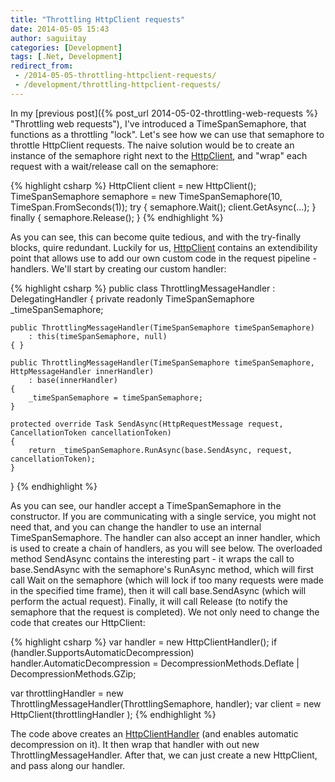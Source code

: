 ```yaml
---
title: "Throttling HttpClient requests"
date: 2014-05-05 15:43
author: saguiitay
categories: [Development]
tags: [.Net, Development]
redirect_from:
 - /2014-05-05-throttling-httpclient-requests/
 - /development/throttling-httpclient-requests/
---
```

In my [previous post]({% post_url 2014-05-02-throttling-web-requests %} "Throttling web requests"), I've introduced a TimeSpanSemaphore,
that functions as a throttling "lock". Let's see how we can use that semaphore to throttle HttpClient requests. The naive solution would be to create
an instance of the semaphore right next to the [HttpClient](http://msdn.microsoft.com/en-us/library/system.net.http.httpclient(v=vs.118).aspx), and
"wrap" each request with a wait/release call on the semaphore:

{% highlight csharp %}
HttpClient client = new HttpClient();
TimeSpanSemaphore semaphore = new TimeSpanSemaphore(10, TimeSpan.FromSeconds(1));
try
{
	semaphore.Wait();
	client.GetAsync(...);
}
finally
{
	semaphore.Release();
}
{% endhighlight %}

As you can see, this can become quite tedious, and with the try-finally blocks, quire redundant. Luckily for
us, [HttpClient](http://msdn.microsoft.com/en-us/library/system.net.http.httpclient(v=vs.118).aspx) contains an extendibility point that allows
use to add our own custom code in the request pipeline - handlers. We'll start by creating our custom handler:

{% highlight csharp %}
public class ThrottlingMessageHandler : DelegatingHandler
{
	private readonly TimeSpanSemaphore _timeSpanSemaphore;
	
	public ThrottlingMessageHandler(TimeSpanSemaphore timeSpanSemaphore)
		: this(timeSpanSemaphore, null)
	{ }

	public ThrottlingMessageHandler(TimeSpanSemaphore timeSpanSemaphore, HttpMessageHandler innerHandler)
		: base(innerHandler)
	{
		_timeSpanSemaphore = timeSpanSemaphore;
	}

	protected override Task SendAsync(HttpRequestMessage request, CancellationToken cancellationToken)
	{
		return _timeSpanSemaphore.RunAsync(base.SendAsync, request, cancellationToken);
	}
}
{% endhighlight %}

As you can see, our handler accept a TimeSpanSemaphore in the constructor. If you are communicating with a single service, you might not need that, 
and you can change the handler to use an internal TimeSpanSemaphore. The handler can also accept an inner handler, which is used to create a chain of
handlers, as you will see below. The overloaded method SendAsync contains the interesting part - it wraps the call to base.SendAsync with the
semaphore's RunAsync method, which will first call Wait on the semaphore (which will lock if too many requests were made in the specified time frame),
then it will call base.SendAsync (which will perform the actual request). Finally, it will call Release (to notify the semaphore that the request
is completed). We not only need to change the code that creates our HttpClient:

{% highlight csharp %}
var handler = new HttpClientHandler();
if (handler.SupportsAutomaticDecompression)
	handler.AutomaticDecompression = DecompressionMethods.Deflate | DecompressionMethods.GZip;
	
var throttlingHandler = new ThrottlingMessageHandler(ThrottlingSemaphore, handler);
var client = new HttpClient(throttlingHandler );
{% endhighlight %}

The code above creates an [HttpClientHandler](http://msdn.microsoft.com/en-us/library/system.net.http.httpclienthandler(v=vs.118).aspx) (and enables
automatic decompression on it). It then wrap that handler with out new ThrottlingMessageHandler. After that, we can just create a new HttpClient,
and pass along our handler.
